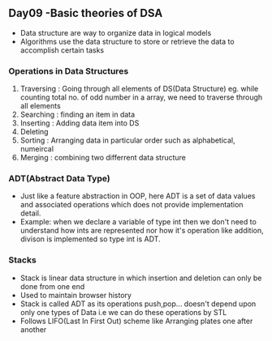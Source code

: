 ## Day09 -Basic theories of DSA

- Data structure are way to organize data in logical models
- Algorithms use the data structure to store or retrieve the data to accomplish certain tasks

### Operations in Data Structures
1. Traversing  : Going through all elements of DS(Data Structure) eg. while counting total no. of odd number in a array, we need to traverse through all elements
2. Searching : finding an item in data
3. Inserting : Adding data item into DS
4. Deleting
5. Sorting : Arranging data in particular order such as alphabetical, numeircal
6. Merging : combining two differrent data structure

### ADT(Abstract Data Type)
- Just like a feature abstraction in OOP, here ADT is a set of data values and associated operations which does not provide implementation detail.
- Example: when we declare a variable of type int then we don't need to understand how ints are represented nor how it's operation like addition, divison is implemented so type int is ADT.

### Stacks
- Stack is linear data structure in which insertion and deletion can only be done from one end
- Used to maintain browser history
- Stack is called ADT as its operations push,pop... doesn't depend upon only one types of Data i.e we can do these operations by STL
- Follows LIFO(Last In First Out) scheme like Arranging plates one after another
